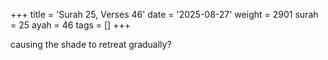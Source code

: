+++
title = 'Surah 25, Verses 46'
date = '2025-08-27'
weight = 2901
surah = 25
ayah = 46
tags = []
+++

causing the shade to retreat gradually? 